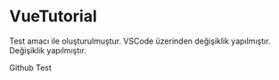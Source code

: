# VueTutorial
Test amacı ile oluşturulmuştur.
VSCode üzerinden değişiklik yapılmıştır.
Değişiklik yapılmıştır.

Github Test
